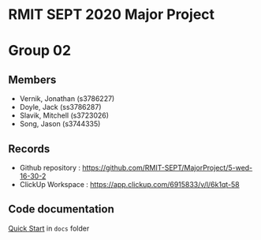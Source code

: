 # RMIT SEPT 2020 Major Project

# Group 02

## Members
* Vernik, Jonathan (s3786227)
* Doyle, Jack (ss3786287)
* Slavik, Mitchell (s3723026)
* Song, Jason (s3744335)

## Records

* Github repository : https://github.com/RMIT-SEPT/MajorProject/5-wed-16-30-2
* ClickUp Workspace : https://app.clickup.com/6915833/v/l/6k1qt-58


## Code documentation

[Quick Start](/docs/README.md) in `docs` folder

